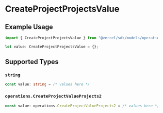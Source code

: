 # CreateProjectProjectsValue

## Example Usage

```typescript
import { CreateProjectProjectsValue } from "@vercel/sdk/models/operations/createproject.js";

let value: CreateProjectProjectsValue = {};
```

## Supported Types

### `string`

```typescript
const value: string = /* values here */
```

### `operations.CreateProjectValueProjects2`

```typescript
const value: operations.CreateProjectValueProjects2 = /* values here */
```

